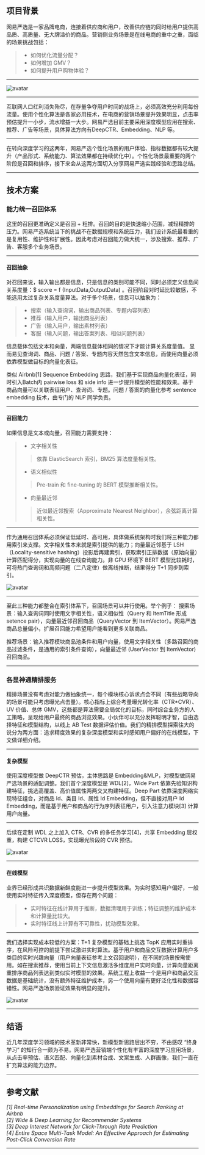 
## 项目背景


网易严选是一家品牌电商，连接着供应商和用户，改善供应链的同时给用户提供高品质、高质量、无大牌溢价的商品。营销侧业务场景是在线电商的重中之重，面临的场景挑战包括： 		

> * 如何优化流量分配？ 
> * 如何增加 GMV？ 
> * 如何提升用户购物体验？

---


![avatar](https://github.com/AITutorials/solutions/blob/master/img/W1.jpeg)


---

互联网人口红利消失殆尽，在存量争夺用户时间的战场上，必须高效充分利用每份流量。使用个性化算法是各家必用技术，在电商的营销场景提升效果明显，点击率预估提升一小步，流水增益一大步。网易严选目前主要采用深度模型应用在搜索、推荐、广告等场景，具体算法方向有DeepCTR、Embedding、NLP 等。

---

在转向深度学习的这两年，网易严选个性化场景的用户体验、指标数据都有较大提升（产品形式、系统能力、算法效果都在持续优化中）。个性化场景最重要的两个阶段是召回和排序，接下来会从这两方面切入分享网易严选实践经验和思路总结。 

---


## 技术方案


### 能力统一召回体系  

这里的召回更准确定义是召回 + 粗排。召回的目的是快速缩小范围，减轻精排的压力。网易严选系统当下的挑战不在数据规模和系统压力，我们设计系统最看重的是复用性、维护性和扩展性。因此考虑对召回能力做大统一，涉及搜索、推荐、广告、客服多个业务场景。 

---

#### 召回抽象 

对召回来说，输入输出都是信息，只是信息的类别可能不同，同时必须定义信息间关系度量：$ score = f (InputData,OutputData) 。召回阶段对时延比较敏感，不能选用太过复杂关系度量算法。对于多个场景，信息可以抽象为： 
> * 搜索（输入查询词，输出商品列表、专题内容列表）   
> * 推荐（输入用户，输出商品列表）   
> * 广告（输入用户，输出素材列表）   
> * 客服（输入问题，输出答案列表、相似问题列表） 

信息载体包括文本和向量，两端信息载体相同的情况下才能计算关系度量值。 显而易见查询词、商品、问题 / 答案、专题内容天然包含文本信息，而使用向量必须依靠模型做目标的向量化表征。 

类似 Airbnb[1] Sequence Embedding 思路，我们基于实现商品向量化表征，同时引入Batch内 pairwise loss 和 side info 进一步提升模型的性能和效果。基于商品向量可以关联表征用户、查询词、专题。问题 / 答案的向量化参考 sentence embedding 技术，由专门的 NLP 同学负责。



---

#### 召回能力

如果信息是文本或向量，召回能力需要支持：   
> * 文字相关性
>> 依靠 ElasticSearch 索引，BM25 算法度量相关性。  
> * 语义相似性
>> Pre-train 和 fine-tuning 的 BERT 模型推断相关性。  
> * 向量最近邻
>> 近似最近邻搜索（Approximate Nearest Neighbor），余弦距离计算相关性。

---

作为通用召回体系必须保证低延时、高可用，具体做系统架构时我们将三种能力都用索引来支撑。文字相关性本来就是索引提供的能力；向量最近邻基于 LSH（Locality-sensitive hashing）投影后再建索引，获取索引正排数据（原始向量）计算匹配得分，实现向量的在线查询能力。非 GPU 环境下 BERT 模型比较耗时，可将热门查询词和高频问题（二八定律）做离线推断，结果得分 T+1 同步到索引。


![avatar](https://github.com/AITutorials/solutions/blob/master/img/W2.png)

---


至此三种能力都整合在索引体系下，召回场景可以并行使用。举个例子： 
搜索场景：输入查询词同时使用文字相关性，语义相似性（Query 和 ItemTitle 形成 setence pair），向量最近邻召回商品（QueryVector 到 ItemVector）。网易严选商品总量偏小，扩展召回能力希望用户能看到更多关联商品。

推荐场景：输入推荐模块商品池条件和用户向量，使用文字相关性（多路召回的商品过滤条件，是通用的索引条件查询），向量最近邻 (UserVector 到 ItemVector) 召回商品。

---


### 各显神通精排服务 


精排场景没有考虑对能力做抽象统一，每个模块核心诉求点会不同（有些战略导向的场景可能只考虑曝光点击量）。核心指标上综合考量曝光转化率（CTR*CVR）、UV 价值、总体 GMV，这些都是算法需要全局优化的目标，同时综合业务方的人工策略，呈现给用户最终的商品浏览效果。小伙伴可以充分发挥聪明才智，自由选择特征和模型结构，以线上 AB Test 数据评估价值。我们的精排模型探索往大的说分为两方面：追求精度效果的复杂深度模型和实时感知用户偏好的在线模型，下文做详细介绍。


---

#### 复杂模型 

使用深度模型做 DeepCTR 预估，主体思路是 Embedding&MLP，对模型做网易严选场景的适配调整。我们首个深度模型是 WDL[2]，Wide Part 依靠先验知识构建特征，挑选高覆盖、高价值属性两两交叉构建特征。Deep Part 依靠深度网络实现特征组合，对商品 Id、类目 Id、属性 Id Embedding，但不直接对用户 Id Embedding，而是基于用户和商品的行为序列表征用户，引入注意力模块[3] 计算用户向量。 

---

后续在定制 WDL 之上加入 CTR、CVR 的多任务学习[4]，共享 Embedding 层权重，构建 CTCVR LOSS，实现曝光阶段的 CVR 预估。


![avatar](https://github.com/AITutorials/solutions/blob/master/img/W3.png)

---

#### 在线模型

业界已经形成共识数据新鲜度能进一步提升模型效果。为实时感知用户偏好，一般使用实时特征传入深度模型，但存在两个问题： 
> * 实时特征在线计算用于推断，数据清理用于训练；特征调整的维护成本和计算量比较大。
> * 实时特征线上计算有不可靠性，扰动模型效果。

---

我们选择实现成本较低的方案：T+1 复杂模型的基础上挑选 TopK 应用实时重排序，在风险可控的前提下尝试激进实时算法。基于用户和商品交互数据计算用户多类目的实时兴趣向量（用户向量表征参考上文召回说明），在不同的场景按需使用。如在搜索推荐，使用当前上下文信息激活多维度用户实时向量，计算向量距离重排序商品列表达到类似实时模型的效果。系统工程上收益一个是用户和商品交互数据是基础统计，没有额外特征维护成本，另一个使用向量有更好泛化性和数据容错性。网易严选场景验证效果有明显的提升。

![avatar](https://github.com/AITutorials/solutions/blob/master/img/W4.png)

---

## 结语

近几年深度学习领域的技术革新非常快，新模型新思路层出不穷，不由感叹 “终身学习” 的知行合一颇为不易。网易严选营销端个性化有丰富的深度学习应用场景，从点击率预估、语义匹配、向量化到素材合成、文案生成、人群画像，我们一直在扩充算法的能力边界。 

---

## 参考文献

*[1] Real-time Personalization using Embeddings for Search Ranking at Airbnb*          	
*[2] Wide & Deep Learning for Recommender Systems*        				
*[3] Deep Interest Network for Click-Through Rate Prediction*        		
*[4] Entire Space Multi-Task Model: An Effective Approach for Estimating Post-Click Conversion Rate*    

---
